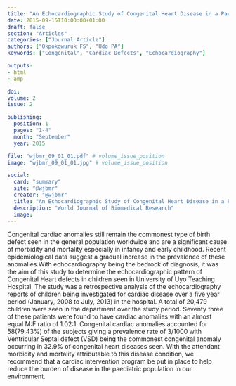 ```yaml
---
title: "An Echocardiographic Study of Congenital Heart Disease in a Paediatric Population in South South Nigeria"
date: 2015-09-15T10:00:00+01:00
draft: false
section: "Articles"
categories: ["Journal Article"]
authors: ["Okpokowuruk FS", "Udo PA"]
keywords: ["Congenital", "Cardiac Defects", "Echocardiography"]

outputs: 
- html
- amp

doi:
volume: 2
issue: 2

publishing:
  position: 1
  pages: "1-4"
  month: "September"
  year: 2015

file: "wjbmr_09_01_01.pdf" # volume_issue_position
image: "wjbmr_09_01_01.jpg" # volume_issue_position

social:
  card: "summary"
  site: "@wjbmr"
  creator: "@wjbmr"
  title: "An Echocardiographic Study of Congenital Heart Disease in a Paediatric Population in South South Nigeria"
  description: "World Journal of Biomedical Research"
  image:
---
```

Congenital cardiac anomalies still remain the commonest type of birth defect seen in the general population worldwide and are a significant cause of morbidity and mortality especially in infancy and early childhood. Recent epidemiological data suggest a gradual increase in the prevalence of these anomalies.With echocardiography being the bedrock of diagnosis, it was the aim of this study to determine the echocardiographic pattern of Congenital Heart defects in children seen in University of Uyo Teaching Hospital. The study was a retrospective analysis of the echocardiography reports of children being investigated for cardiac disease over a five year period (January, 2008 to July, 2013) in the hospital. A total of 20,479 children were seen in the department over the study period. Seventy three of these patients were found to have cardiac anomalies with an almost equal M:F ratio of 1.02:1. Congenital cardiac anomalies accounted for 58(79.43%) of the subjects giving a prevalence rate of 3/1000 with Ventricular Septal defect (VSD) being the commonest congenital anomaly occurring in 32.9% of congenital heart diseases seen. With the attendant morbidity and mortality attributable to this disease condition, we recommend that a cardiac intervention program be put in place to help reduce the burden of disease in the paediatric population in our environment.